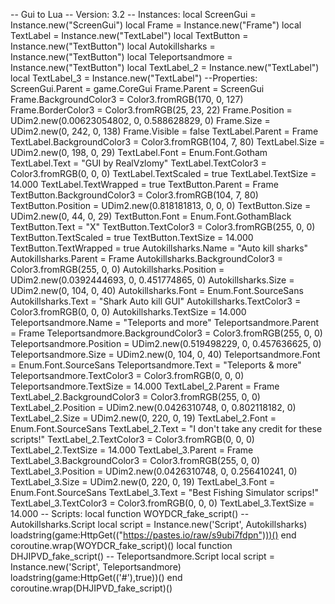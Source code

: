 -- Gui to Lua
-- Version: 3.2
-- Instances:
local ScreenGui = Instance.new("ScreenGui")
local Frame = Instance.new("Frame")
local TextLabel = Instance.new("TextLabel")
local TextButton = Instance.new("TextButton")
local Autokillsharks = Instance.new("TextButton")
local Teleportsandmore = Instance.new("TextButton")
local TextLabel_2 = Instance.new("TextLabel")
local TextLabel_3 = Instance.new("TextLabel")
--Properties:
ScreenGui.Parent = game.CoreGui
Frame.Parent = ScreenGui
Frame.BackgroundColor3 = Color3.fromRGB(170, 0, 127)
Frame.BorderColor3 = Color3.fromRGB(25, 23, 22)
Frame.Position = UDim2.new(0.00623054802, 0, 0.588628829, 0)
Frame.Size = UDim2.new(0, 242, 0, 138)
Frame.Visible = false
TextLabel.Parent = Frame
TextLabel.BackgroundColor3 = Color3.fromRGB(104, 7, 80)
TextLabel.Size = UDim2.new(0, 198, 0, 29)
TextLabel.Font = Enum.Font.Gotham
TextLabel.Text = "GUI by RealVzlomy"
TextLabel.TextColor3 = Color3.fromRGB(0, 0, 0)
TextLabel.TextScaled = true
TextLabel.TextSize = 14.000
TextLabel.TextWrapped = true
TextButton.Parent = Frame
TextButton.BackgroundColor3 = Color3.fromRGB(104, 7, 80)
TextButton.Position = UDim2.new(0.818181813, 0, 0, 0)
TextButton.Size = UDim2.new(0, 44, 0, 29)
TextButton.Font = Enum.Font.GothamBlack
TextButton.Text = "X"
TextButton.TextColor3 = Color3.fromRGB(255, 0, 0)
TextButton.TextScaled = true
TextButton.TextSize = 14.000
TextButton.TextWrapped = true
Autokillsharks.Name = "Auto kill sharks"
Autokillsharks.Parent = Frame
Autokillsharks.BackgroundColor3 = Color3.fromRGB(255, 0, 0)
Autokillsharks.Position = UDim2.new(0.0392444693, 0, 0.451774865, 0)
Autokillsharks.Size = UDim2.new(0, 104, 0, 40)
Autokillsharks.Font = Enum.Font.SourceSans
Autokillsharks.Text = "Shark Auto kill GUI"
Autokillsharks.TextColor3 = Color3.fromRGB(0, 0, 0)
Autokillsharks.TextSize = 14.000
Teleportsandmore.Name = "Teleports and more"
Teleportsandmore.Parent = Frame
Teleportsandmore.BackgroundColor3 = Color3.fromRGB(255, 0, 0)
Teleportsandmore.Position = UDim2.new(0.519498229, 0, 0.457636625, 0)
Teleportsandmore.Size = UDim2.new(0, 104, 0, 40)
Teleportsandmore.Font = Enum.Font.SourceSans
Teleportsandmore.Text = "Teleports & more"
Teleportsandmore.TextColor3 = Color3.fromRGB(0, 0, 0)
Teleportsandmore.TextSize = 14.000
TextLabel_2.Parent = Frame
TextLabel_2.BackgroundColor3 = Color3.fromRGB(255, 0, 0)
TextLabel_2.Position = UDim2.new(0.0426310748, 0, 0.802118182, 0)
TextLabel_2.Size = UDim2.new(0, 220, 0, 19)
TextLabel_2.Font = Enum.Font.SourceSans
TextLabel_2.Text = "I don't take any credit for these scripts!"
TextLabel_2.TextColor3 = Color3.fromRGB(0, 0, 0)
TextLabel_2.TextSize = 14.000
TextLabel_3.Parent = Frame
TextLabel_3.BackgroundColor3 = Color3.fromRGB(255, 0, 0)
TextLabel_3.Position = UDim2.new(0.0426310748, 0, 0.256410241, 0)
TextLabel_3.Size = UDim2.new(0, 220, 0, 19)
TextLabel_3.Font = Enum.Font.SourceSans
TextLabel_3.Text = "Best Fishing Simulator scrips!"
TextLabel_3.TextColor3 = Color3.fromRGB(0, 0, 0)
TextLabel_3.TextSize = 14.000
-- Scripts:
local function WOYDCR_fake_script() -- Autokillsharks.Script
	local script = Instance.new('Script', Autokillsharks)
	loadstring(game:HttpGet(("https://pastes.io/raw/s9ubi7fdpn")))()
end
coroutine.wrap(WOYDCR_fake_script)()
local function DHJIPVD_fake_script() -- Teleportsandmore.Script
	local script = Instance.new('Script', Teleportsandmore)
	loadstring(game:HttpGet(('#'),true))()
end
coroutine.wrap(DHJIPVD_fake_script)()
